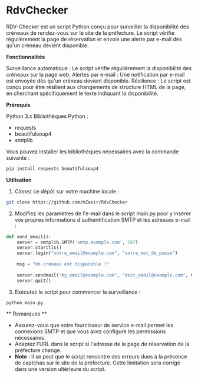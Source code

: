 # **RdvChecker**

RDV-Checker est un script Python conçu pour surveiller la disponibilité des créneaux de rendez-vous sur le site de la préfecture. Le script vérifie régulièrement la page de réservation et envoie une alerte par e-mail dès qu'un créneau devient disponible.


**Fonctionnalités**

Surveillance automatique : Le script vérifie régulièrement la disponibilité des créneaux sur la page web.
Alertes par e-mail : Une notification par e-mail est envoyée dès qu'un créneau devient disponible.
Résilience : Le script est conçu pour être résilient aux changements de structure HTML de la page, en cherchant spécifiquement le texte indiquant la disponibilité.

**Prérequis**

Python 3.x
Bibliothèques Python :
- requests
- beautifulsoup4
- smtplib

Vous pouvez installer les bibliothèques nécessaires avec la commande suivante :

```bash
pip install requests beautifulsoup4
```

**Utilisation**

1. Clonez ce dépôt sur votre machine locale :

```bash
git clone https://github.com/mZasir/RdvChecker
```

2. Modifiez les paramètres de l'e-mail dans le script main.py pour y insérer vos propres informations d'authentification SMTP et les adresses e-mail :

```python
def send_email():
    server = smtplib.SMTP('smtp.example.com', 587)
    server.starttls()
    server.login("votre_email@example.com", "votre_mot_de_passe")
    
    msg = "Un créneau est disponible !"
    
    server.sendmail("my_email@example.com", "dest_email@example.com", msg)
    server.quit()
```

3. Exécutez le script pour commencer la surveillance :
```bash
python main.py
```

** Remarques **

- Assurez-vous que votre fournisseur de service e-mail permet les connexions SMTP et que vous avez configuré les permissions nécessaires.
- Adaptez l'URL dans le script si l'adresse de la page de réservation de la préfecture change.
- **Note** : Il se peut que le script rencontre des erreurs dues à la présence de captchas sur le site de la préfecture. Cette limitation sera corrigé dans une version ultérieure du script.





